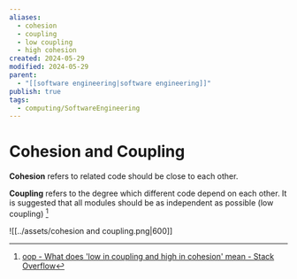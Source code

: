 ```yaml
---
aliases:
  - cohesion
  - coupling
  - low coupling
  - high cohesion
created: 2024-05-29
modified: 2024-05-29
parent:
  - "[[software engineering|software engineering]]"
publish: true
tags:
  - computing/SoftwareEngineering
---
```

# Cohesion and Coupling
**Cohesion** refers to related code should be close to each other.

**Coupling** refers to the degree which different code depend on each other. It is suggested that all modules should be as independent as possible (low coupling) [^1]

![[../assets/cohesion and coupling.png|600]]


[^1]: [oop - What does 'low in coupling and high in cohesion' mean - Stack Overflow](https://stackoverflow.com/questions/14000762/what-does-low-in-coupling-and-high-in-cohesion-mean/14000957#14000957)